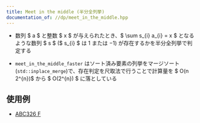 ```yaml
---
title: Meet in the middle (半分全列挙)
documentation_of: //dp/meet_in_the_middle.hpp
---
```


- 数列 $ a $ と整数 $ x $ が与えられたとき、$ \sum s_{i} a_{i} = x $ となるような数列 $ s $ ($ s_{i} $ は $1$ または $-1$) が存在するかを半分全列挙で判定する

- `meet_in_the_middle_faster` はソート済み要素の列挙をマージソート(`std::inplace_merge`)で、存在判定を尺取法で行うことで計算量を $ O(n 2^{n})$ から $ O(2^{n}) $ に落としている

## 使用例

- [ABC326 F](https://atcoder.jp/contests/abc326/submissions/49422940)
